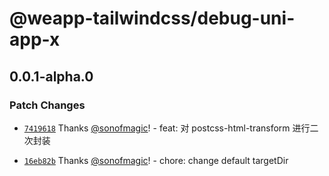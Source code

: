 # @weapp-tailwindcss/debug-uni-app-x

## 0.0.1-alpha.0

### Patch Changes

- [`7419618`](https://github.com/sonofmagic/weapp-tailwindcss/commit/741961839510edafc39f2cebf91b8e8dc1cd8bd3) Thanks [@sonofmagic](https://github.com/sonofmagic)! - feat: 对 postcss-html-transform 进行二次封装

- [`16eb82b`](https://github.com/sonofmagic/weapp-tailwindcss/commit/16eb82b988d039da8acba7b7df766d01b056e1d6) Thanks [@sonofmagic](https://github.com/sonofmagic)! - chore: change default targetDir
